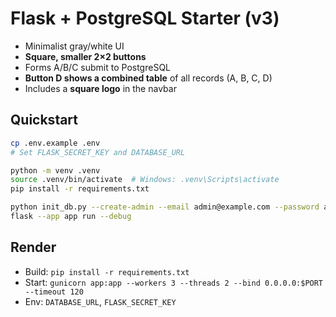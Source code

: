 # Flask + PostgreSQL Starter (v3)

- Minimalist gray/white UI
- **Square, smaller 2×2 buttons**
- Forms A/B/C submit to PostgreSQL
- **Button D shows a combined table** of all records (A, B, C, D)
- Includes a **square logo** in the navbar

## Quickstart
```bash
cp .env.example .env
# Set FLASK_SECRET_KEY and DATABASE_URL

python -m venv .venv
source .venv/bin/activate  # Windows: .venv\Scripts\activate
pip install -r requirements.txt

python init_db.py --create-admin --email admin@example.com --password admin123
flask --app app run --debug
```

## Render
- Build: `pip install -r requirements.txt`
- Start: `gunicorn app:app --workers 3 --threads 2 --bind 0.0.0.0:$PORT --timeout 120`
- Env: `DATABASE_URL`, `FLASK_SECRET_KEY`

